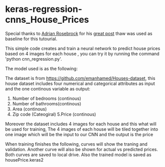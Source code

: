 # keras-regression-cnns_House_Prices


Special thanks to [Adrian Rosebrock](https://www.pyimagesearch.com/author/adrian/)   for his  [great post](https://www.pyimagesearch.com/2019/01/28/keras-regression-and-cnns//) thaw was used as baseline for this tutourial.

This  simple code  creates and train a neural network to predict house prices based on 4 images for each house , you can try it by running the command  'python cnn_regression.py'. 


The model used is as the following:


The dataset is from   https://github.com/emanhamed/Houses-dataset, this house dataset includes four numerical and categorical attributes as input and the one continous variable as output:
1. Number of bedrooms (continous)
2. Number of bathrooms(continous)
3. Area (continous)
4. Zip code (Cateogiral)
5.Price (continous)

Moreover the dataset includes 4 images for each house and this what will be used for training, The 4 images of each house will be tiled together into one image which will be the input to our CNN and the output is the price


When training finishes the following, curves will show the traning and validation. Another curve will also be shown for actual vs predicted prices. Both curves are saved to local drive. Also the trained  model is saved as housePrice.keras2 

